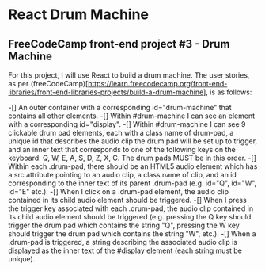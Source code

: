# React Drum Machine
## FreeCodeCamp front-end project #3 - Drum Machine

For this project, I will use React to build a drum machine. The user stories, as per (freeCodeCamp)[https://learn.freecodecamp.org/front-end-libraries/front-end-libraries-projects/build-a-drum-machine], is as follows:

-[] An outer container with a corresponding id="drum-machine" that contains all other elements.
-[] Within #drum-machine I can see an element with a corresponding id="display".
-[] Within #drum-machine I can see 9 clickable drum pad elements, each with a class name of drum-pad, a unique id that describes the audio clip the drum pad will be set up to trigger, and an inner text that corresponds to one of the following keys on the keyboard: Q, W, E, A, S, D, Z, X, C. The drum pads MUST be in this order.
-[] Within each .drum-pad, there should be an HTML5 audio element which has a src attribute pointing to an audio clip, a class name of clip, and an id corresponding to the inner text of its parent .drum-pad (e.g. id="Q", id="W", id="E" etc.).
-[] When I click on a .drum-pad element, the audio clip contained in its child audio element should be triggered.
-[] When I press the trigger key associated with each .drum-pad, the audio clip contained in its child audio element should be triggered (e.g. pressing the Q key should trigger the drum pad which contains the string "Q", pressing the W key should trigger the drum pad which contains the string "W", etc.).
-[]  When a .drum-pad is triggered, a string describing the associated audio clip is displayed as the inner text of the #display element (each string must be unique).